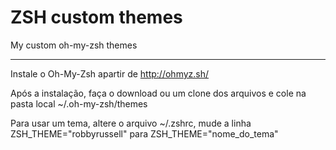 # ZSH custom themes
My custom oh-my-zsh themes
***
Instale o Oh-My-Zsh apartir de http://ohmyz.sh/

Após a instalação, faça o download ou um clone dos arquivos e cole na pasta local ~/.oh-my-zsh/themes

Para usar um tema, altere o arquivo ~/.zshrc, 
mude a linha ZSH_THEME="robbyrussell" para ZSH_THEME="nome_do_tema"
